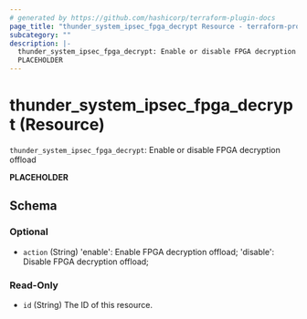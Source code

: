 ```yaml
---
# generated by https://github.com/hashicorp/terraform-plugin-docs
page_title: "thunder_system_ipsec_fpga_decrypt Resource - terraform-provider-thunder"
subcategory: ""
description: |-
  thunder_system_ipsec_fpga_decrypt: Enable or disable FPGA decryption offload
  PLACEHOLDER
---
```


# thunder_system_ipsec_fpga_decrypt (Resource)

`thunder_system_ipsec_fpga_decrypt`: Enable or disable FPGA decryption offload

__PLACEHOLDER__



<!-- schema generated by tfplugindocs -->
## Schema

### Optional

- `action` (String) 'enable': Enable FPGA decryption offload; 'disable': Disable FPGA decryption offload;

### Read-Only

- `id` (String) The ID of this resource.


